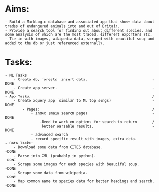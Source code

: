 Aims:
=====
	- Build a MarkLogic database and associated app that shows data about trades of endangered animals into and out of Britain.
	- Provide a search tool for finding out about different species, and some analysis of which are the most traded, different exporters etc.
	- Tie in with images, wikipedia data, scraped with beautiful soup and added to the db or just referenced externally.

Tasks:
======
	- ML Tasks
		- Create db, forests, insert data.								-DONE
		- Create app server.											-DONE
	- App Tasks:														/
		- Create xquery app (similar to ML top songs)					-DONE
			- Pages: 													/	
				- index (main search page)								-DONE
					-Need to work on options for search to return 		/
					 better parsable results.							-DONE
				- advanced search
				- record specific result with images, extra data.
	- Data Tasks:
		- Download some data from CITES database. 							-DONE
		- Parse into XML (probably in python). 								-DONE
		- Scrape some images for each species with beautiful soup.			-DONE
		- Scrape some data from wikipedia.									-DONE
		- Map common name to species data for better headings and search. 	-DONE


